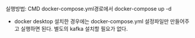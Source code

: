실행방법: CMD docker-compose.yml경로에서 docker-compose up -d

* docker desktop 설치한 경우에는 docker-compose.yml 설정파일만 만들어주고 실행하면 된다.
  별도의 kafka 설치할 필요가 없다.